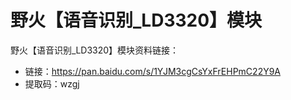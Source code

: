[](index)

# 野火【语音识别_LD3320】模块
野火【语音识别_LD3320】模块资料链接：
* 链接：https://pan.baidu.com/s/1YJM3cgCsYxFrEHPmC22Y9A 
* 提取码：wzgj 